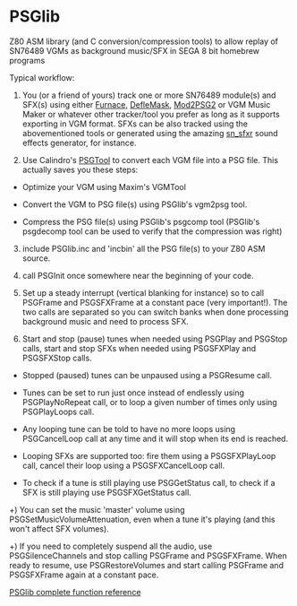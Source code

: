PSGlib
======

Z80 ASM library (and C conversion/compression tools) to allow replay of SN76489 VGMs as background music/SFX in SEGA 8 bit homebrew programs

Typical workflow:

1) You (or a friend of yours) track one or more SN76489 module(s) and SFX(s) using either [Furnace](https://github.com/tildearrow/furnace), [DefleMask](https://www.deflemask.com), [Mod2PSG2](https://www.smspower.org/Music/Mod2PSG2) or VGM Music Maker or whatever other tracker/tool you prefer as long as it supports exporting in VGM format. SFXs can be also tracked using the abovementioned tools or generated using the amazing [sn_sfxr](https://harmlesslion.com/sn_sfxr/) sound effects generator, for instance.

2) Use Calindro's [PSGTool](http://www.smspower.org/forums/16925-PSGToolAVGMToPSGConvertor) to convert each VGM file into a PSG file. This actually saves you these steps:

  * Optimize your VGM using Maxim's VGMTool

  * Convert the VGM to PSG file(s) using PSGlib's vgm2psg tool.

  * Compress the PSG file(s) using PSGlib's psgcomp tool (PSGlib's psgdecomp tool can be used to verify that the compression was right)

3) include PSGlib.inc and 'incbin' all the PSG file(s) to your Z80 ASM source.

4) call PSGInit once somewhere near the beginning of your code.

5) Set up a steady interrupt (vertical blanking for instance) so to call PSGFrame and PSGSFXFrame at a constant pace (very important!). The two calls are separated so you can switch banks when done processing background music and need to process SFX.

6) Start and stop (pause) tunes when needed using PSGPlay and PSGStop calls, start and stop SFXs when needed using PSGSFXPlay and PSGSFXStop calls.

 * Stopped (paused) tunes can be unpaused using a PSGResume call.

 * Tunes can be set to run just once instead of endlessly using PSGPlayNoRepeat call, or to loop a given number of times only using PSGPlayLoops call.

 * Any looping tune can be told to have no more loops using PSGCancelLoop call at any time and it will stop when its end is reached.

 * Looping SFXs are supported too: fire them using a PSGSFXPlayLoop call, cancel their loop using a PSGSFXCancelLoop call.

 * To check if a tune is still playing use PSGGetStatus call, to check if a SFX is still playing use PSGSFXGetStatus call.

+) You can set the music 'master' volume using PSGSetMusicVolumeAttenuation, even when a tune it's playing (and this won't affect SFX volumes).

+) If you need to completely suspend all the audio, use PSGSilenceChannels and stop calling PSGFrame and PSGSFXFrame. When ready to resume, use PSGRestoreVolumes and start calling PSGFrame and PSGSFXFrame again at a constant pace.

[PSGlib complete function reference](src/README.md)

